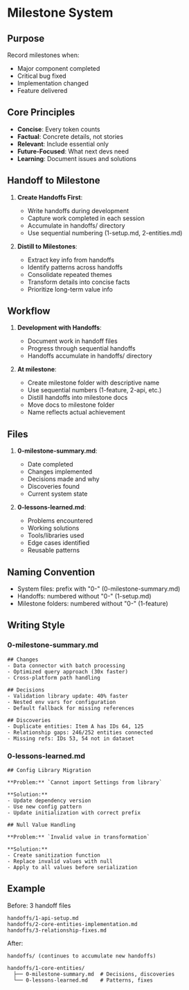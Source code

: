 # Milestone System

## Purpose
Record milestones when:
- Major component completed
- Critical bug fixed
- Implementation changed
- Feature delivered

## Core Principles
- **Concise**: Every token counts
- **Factual**: Concrete details, not stories
- **Relevant**: Include essential only
- **Future-Focused**: What next devs need
- **Learning**: Document issues and solutions

## Handoff to Milestone
1. **Create Handoffs First**:
   - Write handoffs during development
   - Capture work completed in each session
   - Accumulate in handoffs/ directory
   - Use sequential numbering (1-setup.md, 2-entities.md)

2. **Distill to Milestones**:
   - Extract key info from handoffs
   - Identify patterns across handoffs
   - Consolidate repeated themes
   - Transform details into concise facts
   - Prioritize long-term value info

## Workflow
1. **Development with Handoffs**:
   - Document work in handoff files
   - Progress through sequential handoffs
   - Handoffs accumulate in handoffs/ directory

2. **At milestone**:
   - Create milestone folder with descriptive name
   - Use sequential numbers (1-feature, 2-api, etc.)
   - Distill handoffs into milestone docs
   - Move docs to milestone folder
   - Name reflects actual achievement

## Files
1. **0-milestone-summary.md**:
   - Date completed
   - Changes implemented
   - Decisions made and why
   - Discoveries found
   - Current system state

2. **0-lessons-learned.md**:
   - Problems encountered
   - Working solutions
   - Tools/libraries used
   - Edge cases identified
   - Reusable patterns

## Naming Convention
- System files: prefix with "0-" (0-milestone-summary.md)
- Handoffs: numbered without "0-" (1-setup.md)
- Milestone folders: numbered without "0-" (1-feature)

## Writing Style

### 0-milestone-summary.md
```
## Changes
- Data connector with batch processing
- Optimized query approach (30x faster)
- Cross-platform path handling

## Decisions
- Validation library update: 40% faster
- Nested env vars for configuration
- Default fallback for missing references

## Discoveries
- Duplicate entities: Item A has IDs 64, 125
- Relationship gaps: 246/252 entities connected
- Missing refs: IDs 53, 54 not in dataset
```

### 0-lessons-learned.md
```
## Config Library Migration

**Problem:** `Cannot import Settings from library`

**Solution:**
- Update dependency version
- Use new config pattern
- Update initialization with correct prefix

## Null Value Handling

**Problem:** `Invalid value in transformation`

**Solution:**
- Create sanitization function
- Replace invalid values with null
- Apply to all values before serialization
```

## Example
Before: 3 handoff files
```
handoffs/1-api-setup.md
handoffs/2-core-entities-implementation.md
handoffs/3-relationship-fixes.md
```

After:
```
handoffs/ (continues to accumulate new handoffs)

handoffs/1-core-entities/
  ├── 0-milestone-summary.md  # Decisions, discoveries
  └── 0-lessons-learned.md    # Patterns, fixes